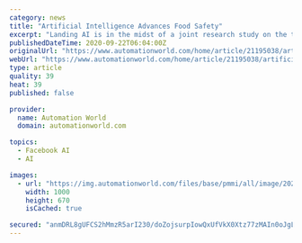 ```yaml
---
category: news
title: "Artificial Intelligence Advances Food Safety"
excerpt: "Landing AI is in the midst of a joint research study on the topic with the Association for Advancing Automation (A3). “We wanted to really get a sense of where the companies are,” Zou says. “Some of them are more advanced, some of them still haven ..."
publishedDateTime: 2020-09-22T06:04:00Z
originalUrl: "https://www.automationworld.com/home/article/21195038/artificial-intelligence-advances-food-safety"
webUrl: "https://www.automationworld.com/home/article/21195038/artificial-intelligence-advances-food-safety"
type: article
quality: 39
heat: 39
published: false

provider:
  name: Automation World
  domain: automationworld.com

topics:
  - Facebook AI
  - AI

images:
  - url: "https://img.automationworld.com/files/base/pmmi/all/image/2020/09/GettyImages_476586896_FoodInspection.5f6991e416618.png?auto=format&fit=max&w=1200"
    width: 1000
    height: 670
    isCached: true

secured: "anmDRL8gUFCS2hMmzR5arI230/doZojsurpIowQxUfVkX0Xtz77zMAIn0oJgLn7MqIYpwQ0F+94m5TVWZgNQHJmnxJgS1fNjWmV98C5jDuJlDpqFSD2pZVhurHesZ2lvTlEn3flXQ7jm/TsMd8HGZZ0aeCxKv+n+2jbkMuWmApywv3iEuP/YZXvpUzQFoJXcbJ8BtEGYcHQC7QLw0Vkg1tcEyXLlmMH3Bf5vID/8l8Z2FgQ044Wa7vlJxlAMFiSihv+d+vPufu/OwdWqWj5woQb6CHC5Yu6YorQV3p/T5ekYTBBxPRR/+a6fPOASUe8MdqNmpAc9niV01vNAkTqHiSeg7ShIEHOtz4ss0eZltb8=;OVOVyVM9UTZg7wI0LAwYhQ=="
---
```


